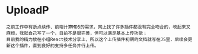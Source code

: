 # UploadP
    之前工作中有断点续传、前端计算MD5的需求，网上找了许多插件都没有完全吻合的，改起来又麻烦，我就自己写了一个，目前不是很完善，但可以满足基本上传功能；
    目前我的精力放在小组React技术分享上，所以这个上传插件初期的文档就写在JS里，后续会更新这个插件，直到良好的支持多任务并行上传。
